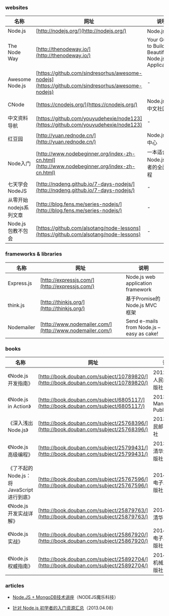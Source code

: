 ### websites

 名称 | 网址 | 说明
------ | ------ | ------
Node.js | [http://nodejs.org/](http://nodejs.org/) | Node.js官网
The Node Way | [http://thenodeway.io/](http://thenodeway.io/) | Your Guide to Building Beautiful Node.js Applications
Awesome Node.js | [https://github.com/sindresorhus/awesome-nodejs](https://github.com/sindresorhus/awesome-nodejs) | -
CNode | [https://cnodejs.org/](https://cnodejs.org/) | Node.js专业中文社区
中文资料导航 | [https://github.com/youyudehexie/node123](https://github.com/youyudehexie/node123) | -
红豆园 | [http://yuan.rednode.cn/](http://yuan.rednode.cn/) | Node.js资源中心
Node入门 | [http://www.nodebeginner.org/index-zh-cn.html](http://www.nodebeginner.org/index-zh-cn.html) | 一本适合Node.js初学者的全面教程
七天学会NodeJS | [http://nqdeng.github.io/7-days-nodejs/](http://nqdeng.github.io/7-days-nodejs/) | -
从零开始nodejs系列文章 | [http://blog.fens.me/series-nodejs/](http://blog.fens.me/series-nodejs/) | -
Node.js 包教不包会 | [https://github.com/alsotang/node-lessons](https://github.com/alsotang/node-lessons) | -

### frameworks & libraries

 名称 | 网址 | 说明
------ | ------ | ------
Express.js | [http://expressjs.com/](http://expressjs.com/) | Node.js web application framework
think.js | [http://thinkjs.org/](http://thinkjs.org/) | 基于Promise的Node.js MVC框架
Nodemailer | [http://www.nodemailer.com/](http://www.nodemailer.com/) | Send e-mails from Node.js – easy as cake!

### books

 名称 | 网址 | 说明
------ | ------ | ------
《Node.js开发指南》 | [http://book.douban.com/subject/10789820/](http://book.douban.com/subject/10789820/) | 2012.07，人民邮电出版社
《Node.js in Action》 | [http://book.douban.com/subject/6805117/](http://book.douban.com/subject/6805117/) | 2013.11，Manning Publications
《深入浅出Node.js》 | [http://book.douban.com/subject/25768396/](http://book.douban.com/subject/25768396/) | 2013.12,人民邮电出版社
《Node.js高级编程》 | [http://book.douban.com/subject/25799431/](http://book.douban.com/subject/25799431/) | 2013.12，清华大学出版社
《了不起的Node.js：将JavaScript进行到底》 | [http://book.douban.com/subject/25767596/](http://book.douban.com/subject/25767596/) | 2014.01，电子工业出版社
《Node.js开发实战详解》 | [http://book.douban.com/subject/25879763/](http://book.douban.com/subject/25879763/) | 2014.04，清华出版社
《Node.js 实战》 | [http://book.douban.com/subject/25867920/](http://book.douban.com/subject/25867920/) | 2014.05，电子工业出版社
《Node.js权威指南》 | [http://book.douban.com/subject/25892704/](http://book.douban.com/subject/25892704/) | 2014.05，机械工业出版社

### articles

- [Node.JS + MongoDB技术讲座](http://wenku.baidu.com/view/41d560433b3567ec102d8aba.html)（NODEJS魔乐科技）

- [针对 Node.js 初学者的入门资源汇总](http://blog.jobbole.com/17174/)（2013.04.08）
